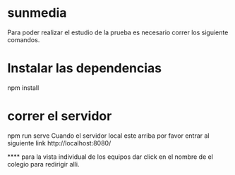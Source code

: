 # sunmedia
Para poder realizar el estudio de la prueba es necesario correr los siguiente comandos.
# Instalar las dependencias
npm install
# correr el servidor
npm run serve
Cuando el servidor local este arriba por favor entrar al siguiente link
http://localhost:8080/


**** para la vista individual de los equipos dar click en el nombre de el colegio para redirigir alli.

